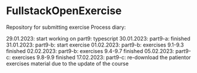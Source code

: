 # FullstackOpenExercise
Repository for submitting exercise
Process diary:

29.01.2023: start working on part9: typescript
30.01.2023: part9-a: finished
31.01.2023: part9-b: start exercise
01.02.2023: part9-b: exercises 9.1-9.3 finished
02.02.2023: part9-b: exercises 9.4-9.7 finished
05.02.2023: part9-c: exercises 9.8-9.9 finished
17.02.2023: part9-c: re-download the patientor exercises material due to the update of the course
